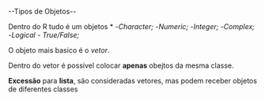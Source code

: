 --Tipos de Objetos--
  
Dentro do R tudo é um objetos
*
-*Character;*
-*Numeric;*
-*Integer;*
-*Complex;*
-*Logical - True/False;*

O objeto mais basico é o *vetor*.

Dentro do vetor é possivel colocar **apenas** obejtos da mesma classe.

**Excessão** para **lista**, são consideradas vetores, mas podem receber objetos de diferentes classes